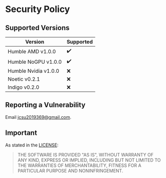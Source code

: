 # Security Policy

## Supported Versions

| Version                | Supported          |
| ---------------------- | ------------------ |
| Humble AMD v1.0.0      | :heavy_check_mark: |
| Humble NoGPU v1.0.0    | :heavy_check_mark: |
| Humble Nvidia v1.0.0   | :x:                |
| Noetic v0.2.1          | :x:                |
| Indigo v0.2.0          | :x:                |

## Reporting a Vulnerability

Email [jcsu2019369@gmail.com](mailto:jcsu2019369@gmail.com).

## Important

As stated in the [LICENSE](./LICENSE):
> THE SOFTWARE IS PROVIDED "AS IS", WITHOUT WARRANTY OF ANY KIND, EXPRESS OR
> IMPLIED, INCLUDING BUT NOT LIMITED TO THE WARRANTIES OF MERCHANTABILITY,
> FITNESS FOR A PARTICULAR PURPOSE AND NONINFRINGEMENT.
